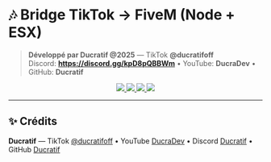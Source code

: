 # 🎶 Bridge TikTok → FiveM (Node + ESX)  

> **Développé par Ducratif @2025** — TikTok **@ducratifoff**  
> Discord: **https://discord.gg/kpD8pQBBWm** • YouTube: **DucraDev** • GitHub: **Ducratif**

<p align="center">
  <a href="https://www.tiktok.com/@ducratifoff">
    <img src="https://img.shields.io/badge/TikTok-@ducratifoff-ff0050?style=for-the-badge&logo=tiktok&logoColor=white" />
  </a>
  <a href="https://discord.gg/kpD8pQBBWm">
    <img src="https://img.shields.io/badge/Discord-Join%20Us-5865F2?style=for-the-badge&logo=discord&logoColor=white" />
  </a>
  <a href="https://www.youtube.com/@DucraDev">
    <img src="https://img.shields.io/badge/YouTube-DucraDev-FF0000?style=for-the-badge&logo=youtube&logoColor=white" />
  </a>
  <a href="https://github.com/Ducratif">
    <img src="https://img.shields.io/badge/GitHub-Ducratif-333333?style=for-the-badge&logo=github&logoColor=white" />
  </a>
</p>

---

## ✨ Crédits
**Ducratif** — TikTok [@ducratifoff](https://www.tiktok.com/@ducratifoff) • YouTube [DucraDev](https://www.youtube.com/@DucraDev) • Discord [Ducratif](https://discord.gg/kpD8pQBBWm) • GitHub [Ducratif](https://github.com/Ducratif)